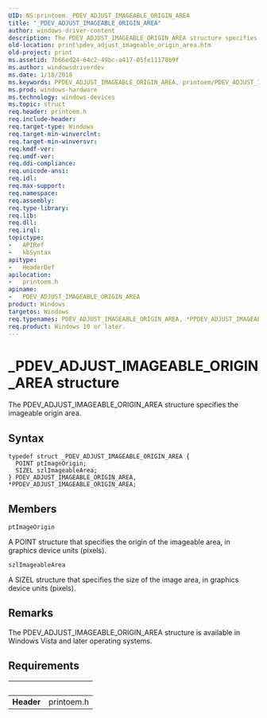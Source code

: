 ```yaml
---
UID: NS:printoem._PDEV_ADJUST_IMAGEABLE_ORIGIN_AREA
title: "_PDEV_ADJUST_IMAGEABLE_ORIGIN_AREA"
author: windows-driver-content
description: The PDEV_ADJUST_IMAGEABLE_ORIGIN_AREA structure specifies the imageable origin area.
old-location: print\pdev_adjust_imageable_origin_area.htm
old-project: print
ms.assetid: 7b66ed24-64c2-49bc-a417-05fe11178b9f
ms.author: windowsdriverdev
ms.date: 1/18/2018
ms.keywords: PPDEV_ADJUST_IMAGEABLE_ORIGIN_AREA, printoem/PDEV_ADJUST_IMAGEABLE_ORIGIN_AREA, print.pdev_adjust_imageable_origin_area, *PPDEV_ADJUST_IMAGEABLE_ORIGIN_AREA, printoem/PPDEV_ADJUST_IMAGEABLE_ORIGIN_AREA, PDEV_ADJUST_IMAGEABLE_ORIGIN_AREA, _PDEV_ADJUST_IMAGEABLE_ORIGIN_AREA, PDEV_ADJUST_IMAGEABLE_ORIGIN_AREA structure [Print Devices], print_unidrv-pscript_rendering_64db57fb-903d-411f-8106-b4c9a4c2a04e.xml, PPDEV_ADJUST_IMAGEABLE_ORIGIN_AREA structure pointer [Print Devices]
ms.prod: windows-hardware
ms.technology: windows-devices
ms.topic: struct
req.header: printoem.h
req.include-header: 
req.target-type: Windows
req.target-min-winverclnt: 
req.target-min-winversvr: 
req.kmdf-ver: 
req.umdf-ver: 
req.ddi-compliance: 
req.unicode-ansi: 
req.idl: 
req.max-support: 
req.namespace: 
req.assembly: 
req.type-library: 
req.lib: 
req.dll: 
req.irql: 
topictype:
-	APIRef
-	kbSyntax
apitype:
-	HeaderDef
apilocation:
-	printoem.h
apiname:
-	PDEV_ADJUST_IMAGEABLE_ORIGIN_AREA
product: Windows
targetos: Windows
req.typenames: PDEV_ADJUST_IMAGEABLE_ORIGIN_AREA, *PPDEV_ADJUST_IMAGEABLE_ORIGIN_AREA
req.product: Windows 10 or later.
---
```


# _PDEV_ADJUST_IMAGEABLE_ORIGIN_AREA structure
The PDEV_ADJUST_IMAGEABLE_ORIGIN_AREA structure specifies the imageable origin area.

## Syntax
````
typedef struct _PDEV_ADJUST_IMAGEABLE_ORIGIN_AREA {
  POINT ptImageOrigin;
  SIZEL szlImageableArea;
} PDEV_ADJUST_IMAGEABLE_ORIGIN_AREA, *PPDEV_ADJUST_IMAGEABLE_ORIGIN_AREA;
````

## Members


`ptImageOrigin`

A POINT structure that specifies the origin of the imageable area, in graphics device units (pixels).

`szlImageableArea`

A SIZEL structure that specifies the size of the image area, in graphics device units (pixels).

## Remarks
The PDEV_ADJUST_IMAGEABLE_ORIGIN_AREA structure is available in Windows Vista and later operating systems.

## Requirements
| &nbsp; | &nbsp; |
| ---- |:---- |
| **Header** | printoem.h |